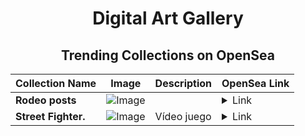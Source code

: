 <div align="center">

# Digital Art Gallery

## Trending Collections on OpenSea

| Collection Name                       | Image                                                                                     | Description                       | OpenSea Link                                                                                          |
|---------------------------------------|-------------------------------------------------------------------------------------------|-----------------------------------|--------------------------------------------------------------------------------------------------------|
| **Rodeo posts** | ![Image](https://i.seadn.io/s/raw/files/40dfb951b79dffac549fa67c4451612f.jpg?w=500&auto=format?w=200&auto=format) |  | <details><summary>Link</summary>[Rodeo posts](https://opensea.io/collection/rodeo-posts-677)</details> |
| **Street Fighter.** | ![Image](https://i.seadn.io/s/raw/files/ae8d302a41ba6a49f7a5ea040fda7494.png?w=500&auto=format?w=200&auto=format) | Vídeo juego | <details><summary>Link</summary>[Street Fighter.](https://opensea.io/collection/street-fighter-15)</details> |

</div>